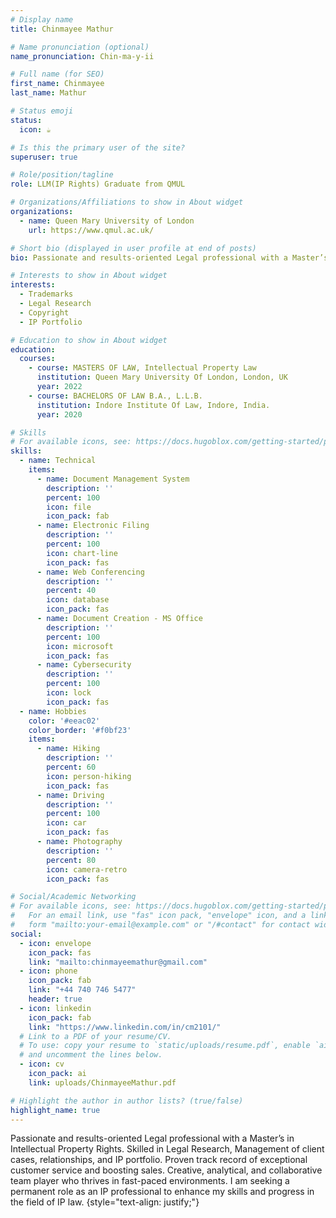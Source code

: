 ```yaml
---
# Display name
title: Chinmayee Mathur

# Name pronunciation (optional)
name_pronunciation: Chin-ma-y-ii 

# Full name (for SEO)
first_name: Chinmayee
last_name: Mathur

# Status emoji
status: 
  icon: ☕️

# Is this the primary user of the site?
superuser: true

# Role/position/tagline
role: LLM(IP Rights) Graduate from QMUL

# Organizations/Affiliations to show in About widget
organizations:
  - name: Queen Mary University of London
    url: https://www.qmul.ac.uk/

# Short bio (displayed in user profile at end of posts)
bio: Passionate and results-oriented Legal professional with a Master’s in Intellectual Property Rights

# Interests to show in About widget
interests:
  - Trademarks
  - Legal Research
  - Copyright
  - IP Portfolio

# Education to show in About widget
education:
  courses:
    - course: MASTERS OF LAW, Intellectual Property Law
      institution: Queen Mary University Of London, London, UK
      year: 2022
    - course: BACHELORS OF LAW B.A., L.L.B.
      institution: Indore Institute Of Law, Indore, India. 
      year: 2020

# Skills
# For available icons, see: https://docs.hugoblox.com/getting-started/page-builder/#icons
skills:
  - name: Technical
    items:
      - name: Document Management System
        description: ''
        percent: 100
        icon: file
        icon_pack: fab
      - name: Electronic Filing
        description: ''
        percent: 100
        icon: chart-line
        icon_pack: fas
      - name: Web Conferencing
        description: ''
        percent: 40
        icon: database
        icon_pack: fas
      - name: Document Creation - MS Office
        description: ''
        percent: 100
        icon: microsoft
        icon_pack: fas
      - name: Cybersecurity
        description: ''
        percent: 100
        icon: lock
        icon_pack: fas
  - name: Hobbies
    color: '#eeac02'
    color_border: '#f0bf23'
    items:
      - name: Hiking
        description: ''
        percent: 60
        icon: person-hiking
        icon_pack: fas
      - name: Driving
        description: ''
        percent: 100
        icon: car
        icon_pack: fas
      - name: Photography
        description: ''
        percent: 80
        icon: camera-retro
        icon_pack: fas

# Social/Academic Networking
# For available icons, see: https://docs.hugoblox.com/getting-started/page-builder/#icons
#   For an email link, use "fas" icon pack, "envelope" icon, and a link in the
#   form "mailto:your-email@example.com" or "/#contact" for contact widget.
social:
  - icon: envelope
    icon_pack: fas
    link: "mailto:chinmayeemathur@gmail.com"
  - icon: phone
    icon_pack: fab
    link: "+44 740 746 5477"
    header: true
  - icon: linkedin
    icon_pack: fab
    link: "https://www.linkedin.com/in/cm2101/"
  # Link to a PDF of your resume/CV.
  # To use: copy your resume to `static/uploads/resume.pdf`, enable `ai` icons in `params.yaml`,
  # and uncomment the lines below.
  - icon: cv
    icon_pack: ai
    link: uploads/ChinmayeeMathur.pdf

# Highlight the author in author lists? (true/false)
highlight_name: true
---
```


Passionate and results-oriented Legal professional with a Master’s in Intellectual Property Rights. Skilled in Legal Research, Management of client cases, relationships, and IP portfolio. Proven track record of exceptional customer service and boosting sales. Creative, analytical, and collaborative team player who thrives in fast-paced environments. I am seeking a permanent role as an IP professional to enhance my skills and progress in the field of IP law.
{style="text-align: justify;"}
